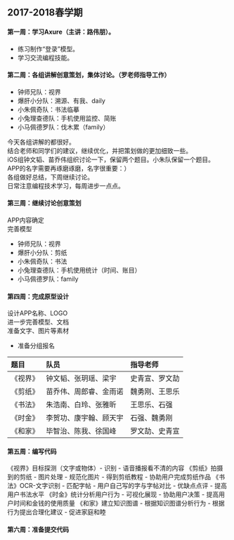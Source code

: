 ## 2017-2018春学期
#### 第一周：学习Axure（主讲：路伟朋）。
- 练习制作“登录”模型。
- 学习交流编程技能。
#### 第二周：各组讲解创意策划，集体讨论。（罗老师指导工作）
- 钟师兄队：视界
- 爆肝小分队：溯源、有我、daily
- 小朱佩奇队：书法临摹
- 小兔理查德队：手机使用监控、简账
- 小马佩德罗队：伐木累（family）

今天各组讲解的都很好。<br>
结合老师和同学们的建议，继续优化，并把策划做的更加细致一些。<br>
iOS组钟文韬、苗乔伟组织讨论一下，保留两个题目。小朱队保留一个题目。<br>
APP的名字需要再琢磨琢磨，名字很重要：）<br>
各组做好总结，下周继续讨论。<br>
日常注意编程技术学习，每周进步一点点。
#### 第三周：继续讨论创意策划
APP内容确定<br>
完善模型<br>
- 钟师兄队：视界
- 爆肝小分队：剪纸
- 小朱佩奇队：书法
- 小兔理查德队：手机使用统计（时间、账目）
- 小马佩德罗队：family
#### 第四周：完成原型设计
设计APP名称、LOGO<br>
进一步完善模型、文档<br>
准备文字、图片等素材<br>
- 准备分组报名

| 题目 | 队员 | 指导老师 |
| :--- | :--- | :--- |
|《视界》| 钟文韬、张玥瑶、梁宇 |史青宣、罗文劼 |
|《剪纸》| 苗乔伟、周郎睿、金雨诺 | 魏勇刚、王思乐|
|《书法》| 朱浩南、白玲、张雅昕|  王思乐、石强|
|《时金》| 李贺功、康宇翰、顾天宇 | 石强、魏勇刚|
|《和家》| 毕智治、陈我、徐国峰 | 罗文劼、史青宣|

#### 第五周：编写代码
《视界》目标探测（文字或物体）- 识别 - 语音播报看不清的内容
《剪纸》拍摄到的剪纸 - 图片处理 - 规范化图片 - 得到剪纸教程 - 协助用户完成剪纸作品
《书法》OCR-文字识别 - 匹配字帖 - 用户自己写的字与字帖对比 - 优缺点点评 - 提高用户书法水平
《时金》统计分析用户行为 - 可视化展现 - 协助用户决策 - 提高用户时间和金钱的使用质量
《和家》建立知识图谱 - 根据知识图谱分析行为 - 根据行为提出合理化建议 - 促进家庭和睦

#### 第六周：准备提交代码
